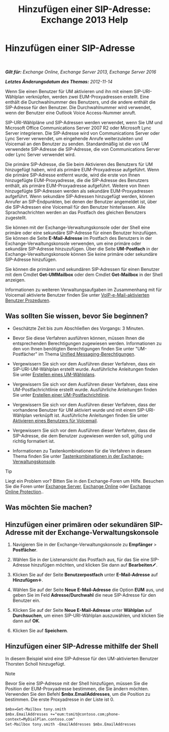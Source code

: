 ﻿---
title: 'Hinzufügen einer SIP-Adresse: Exchange 2013 Help'
TOCTitle: Hinzufügen einer SIP-Adresse
ms:assetid: 40295bcf-c62b-4f26-95ca-a8c4bd210fb3
ms:mtpsurl: https://technet.microsoft.com/de-de/library/JJ662760(v=EXCHG.150)
ms:contentKeyID: 50554802
ms.date: 04/24/2018
mtps_version: v=EXCHG.150
ms.translationtype: HT
---

# Hinzufügen einer SIP-Adresse

 

_**Gilt für:** Exchange Online, Exchange Server 2013, Exchange Server 2016_

_**Letztes Änderungsdatum des Themas:** 2012-11-14_

Wenn Sie einen Benutzer für UM aktivieren und ihn mit einem SIP-URI-Wählplan verknüpfen, werden zwei EUM-Proxyadressen erstellt. Eine enthält die Durchwahlnummer des Benutzers, und die andere enthält die SIP-Adresse für den Benutzer. Die Durchwahlnummer wird verwendet, wenn der Benutzer eine Outlook Voice Access-Nummer anruft.

SIP-URI-Wählpläne und SIP-Adressen werden verwendet, wenn Sie UM und Microsoft Office Communications Server 2007 R2 oder Microsoft Lync Server integrieren. Die SIP-Adresse wird von Communications Server oder Lync Server verwendet, um eingehende Anrufe weiterzuleiten und Voicemail an den Benutzer zu senden. Standardmäßig ist die von UM verwendete SIP-Adresse die SIP-Adresse, die von Communications Server oder Lync Server verwendet wird.

Die primäre SIP-Adresse, die Sie beim Aktivieren des Benutzers für UM hinzugefügt haben, wird als primäre EUM-Proxyadresse aufgeführt. Wenn die primäre SIP-Adresse entfernt wurde, wird die erste von Ihnen hinzugefügte EUM-Proxyadresse, die die SIP-Adresse des Benutzers enthält, als primäre EUM-Proxyadresse aufgeführt. Weitere von Ihnen hinzugefügte SIP-Adressen werden als sekundäre EUM-Proxyadressen aufgeführt. Wenn sekundäre SIP-Adressen hinzugefügt werden, können Anrufer an SIP-Endpunkten, bei denen der Benutzer angemeldet ist, über die SIP-Adressen eine Voicemail für den Benutzer hinterlassen. Alle Sprachnachrichten werden an das Postfach des gleichen Benutzers zugestellt.

Sie können mit der Exchange-Verwaltungskonsole oder der Shell eine primäre oder eine sekundäre SIP-Adresse für einen Benutzer hinzufügen. Sie können die Seite **E-Mail-Adresse** im Postfach des Benutzers in der Exchange-Verwaltungskonsole verwenden, um eine primäre oder sekundäre SIP-Adresse hinzuzufügen. Über die Seite **UM-Postfach** in der Exchange-Verwaltungskonsole können Sie keine primäre oder sekundäre SIP-Adresse hinzufügen.

Sie können die primären und sekundären SIP-Adressen für einen Benutzer mit dem Cmdlet **Get-UMMailbox** oder dem Cmdlet **Get-Mailbox** in der Shell anzeigen.

Informationen zu weiteren Verwaltungsaufgaben im Zusammenhang mit für Voicemail aktivierte Benutzer finden Sie unter [VoIP-e-Mail-aktivierten Benutzer Prozeduren](voice-mail-enabled-user-procedures-exchange-2013-help.md).

## Was sollten Sie wissen, bevor Sie beginnen?

  - Geschätzte Zeit bis zum Abschließen des Vorgangs: 3 Minuten.

  - Bevor Sie diese Verfahren ausführen können, müssen Ihnen die entsprechenden Berechtigungen zugewiesen werden. Informationen zu den von Ihnen benötigten Berechtigungen finden Sie unter "UM-Postfächer" im Thema [Unified Messaging-Berechtigungen](unified-messaging-permissions-exchange-2013-help.md).

  - Vergewissern Sie sich vor dem Ausführen dieser Verfahren, dass ein SIP-URI-UM-Wählplan erstellt wurde. Ausführliche Anleitungen finden Sie unter [Erstellen eines UM-Wählplans](create-a-um-dial-plan-exchange-2013-help.md).

  - Vergewissern Sie sich vor dem Ausführen dieser Verfahren, dass eine UM-Postfachrichtlinie erstellt wurde. Ausführliche Anleitungen finden Sie unter [Erstellen einer UM-Postfachrichtlinie](create-a-um-mailbox-policy-exchange-2013-help.md).

  - Vergewissern Sie sich vor dem Ausführen dieser Verfahren, dass der vorhandene Benutzer für UM aktiviert wurde und mit einem SIP-URI-Wählplan verknüpft ist. Ausführliche Anleitungen finden Sie unter [Aktivieren eines Benutzers für Voicemail](enable-a-user-for-voice-mail-exchange-2013-help.md).

  - Vergewissern Sie sich vor dem Ausführen dieser Verfahren, dass die SIP-Adresse, die dem Benutzer zugewiesen werden soll, gültig und richtig formatiert ist.

  - Informationen zu Tastenkombinationen für die Verfahren in diesem Thema finden Sie unter [Tastenkombinationen in der Exchange-Verwaltungskonsole](keyboard-shortcuts-in-the-exchange-admin-center-exchange-online-protection-help.md).


> [!TIP]
> Liegt ein Problem vor? Bitten Sie in den Exchange-Foren um Hilfe. Besuchen Sie die Foren unter <A href="https://go.microsoft.com/fwlink/p/?linkid=60612">Exchange Server</A>, <A href="https://go.microsoft.com/fwlink/p/?linkid=267542">Exchange Online</A> oder <A href="https://go.microsoft.com/fwlink/p/?linkid=285351">Exchange Online Protection</A>..



## Was möchten Sie machen?

## Hinzufügen einer primären oder sekundären SIP-Adresse mit der Exchange-Verwaltungskonsole

1.  Navigieren Sie in der Exchange-Verwaltungskonsole zu **Empfänger** \> **Postfächer**.

2.  Wählen Sie in der Listenansicht das Postfach aus, für das Sie eine SIP-Adresse hinzufügen möchten, und klicken Sie dann auf **Bearbeiten**![Bearbeitungssymbol](images/Bb124582.6f53ccb2-1f13-4c02-bea0-30690e6ea71d(EXCHG.150).gif "Bearbeitungssymbol").

3.  Klicken Sie auf der Seite **Benutzerpostfach** unter **E-Mail-Adresse** auf **Hinzufügen**![Hinzufügen (Symbol)](images/JJ218640.c1e75329-d6d7-4073-a27d-498590bbb558(EXCHG.150).gif "Hinzufügen (Symbol)").

4.  Wählen Sie auf der Seite **Neue E-Mail-Adresse** die Option **EUM** aus, und geben Sie im Feld **Adresse/Durchwahl** die neue SIP-Adresse für den Benutzer ein.

5.  Klicken Sie auf der Seite **Neue E-Mail-Adresse** unter **Wählplan** auf **Durchsuchen**, um einen SIP-URI-Wählplan auszuwählen, und klicken Sie dann auf **OK**.

6.  Klicken Sie auf **Speichern**.

## Hinzufügen einer SIP-Adresse mithilfe der Shell

In diesem Beispiel wird eine SIP-Adresse für den UM-aktivierten Benutzer Thorsten Scholl hinzugefügt.


> [!NOTE]
> Bevor Sie eine SIP-Adresse mit der Shell hinzufügen, müssen Sie die Position der EUM-Proxyadresse bestimmen, die Sie ändern möchten. Verwenden Sie den Befehl <STRONG>$mbx.EmailAddresses</STRONG>, um die Position zu bestimmen. Die erste Proxyadresse in der Liste ist 0.



    $mbx=Get-Mailbox tony.smith
    $mbx.EmailAddresses +="eum:tsmit@contoso.com;phone-context=MyDialPlan.contoso.com"
    Set-Mailbox tony.smith -EmailAddresses $mbx.EmailAddresses

